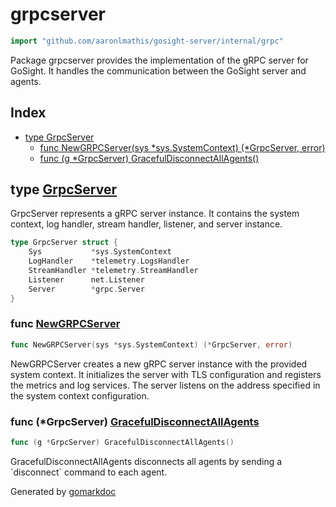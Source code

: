 <!-- Code generated by gomarkdoc. DO NOT EDIT -->

# grpcserver

```go
import "github.com/aaronlmathis/gosight-server/internal/grpc"
```

Package grpcserver provides the implementation of the gRPC server for GoSight. It handles the communication between the GoSight server and agents.

## Index

- [type GrpcServer](<#GrpcServer>)
  - [func NewGRPCServer\(sys \*sys.SystemContext\) \(\*GrpcServer, error\)](<#NewGRPCServer>)
  - [func \(g \*GrpcServer\) GracefulDisconnectAllAgents\(\)](<#GrpcServer.GracefulDisconnectAllAgents>)


<a name="GrpcServer"></a>
## type [GrpcServer](<https://github.com/aaronlmathis/gosight-server/blob/main/internal/grpc/grpc.go#L51-L57>)

GrpcServer represents a gRPC server instance. It contains the system context, log handler, stream handler, listener, and server instance.

```go
type GrpcServer struct {
    Sys           *sys.SystemContext
    LogHandler    *telemetry.LogsHandler
    StreamHandler *telemetry.StreamHandler
    Listener      net.Listener
    Server        *grpc.Server
}
```

<a name="NewGRPCServer"></a>
### func [NewGRPCServer](<https://github.com/aaronlmathis/gosight-server/blob/main/internal/grpc/grpc.go#L62>)

```go
func NewGRPCServer(sys *sys.SystemContext) (*GrpcServer, error)
```

NewGRPCServer creates a new gRPC server instance with the provided system context. It initializes the server with TLS configuration and registers the metrics and log services. The server listens on the address specified in the system context configuration.

<a name="GrpcServer.GracefulDisconnectAllAgents"></a>
### func \(\*GrpcServer\) [GracefulDisconnectAllAgents](<https://github.com/aaronlmathis/gosight-server/blob/main/internal/grpc/grpc.go#L184>)

```go
func (g *GrpcServer) GracefulDisconnectAllAgents()
```

GracefulDisconnectAllAgents disconnects all agents by sending a \`disconnect\` command to each agent.

Generated by [gomarkdoc](<https://github.com/princjef/gomarkdoc>)
